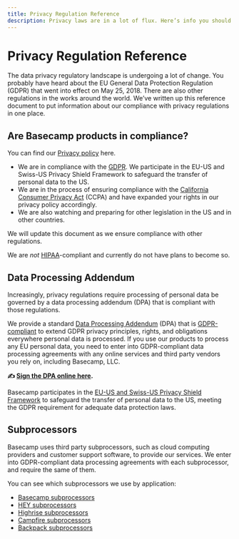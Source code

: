 ```yaml
---
title: Privacy Regulation Reference
description: Privacy laws are in a lot of flux. Here’s info you should know.
---
```


# Privacy Regulation Reference

The data privacy regulatory landscape is undergoing a lot of change. You probably have heard about the EU General Data Protection Regulation (GDPR) that went into effect on May 25, 2018. There are also other regulations in the works around the world. We’ve written up this reference document to put information about our compliance with privacy regulations in one place.

## Are Basecamp products in compliance?

You can find our [Privacy policy](../index.md) here.

- We are in compliance with the [GDPR]((https://gdpr.eu/)). We participate in the EU-US and Swiss-US Privacy Shield Framework to safeguard the transfer of personal data to the US.
- We are in the process of ensuring compliance with the [California Consumer Privacy Act](https://www.oag.ca.gov/privacy/ccpa) (CCPA) and have expanded your rights in our privacy policy accordingly.
- We are also watching and preparing for other legislation in the US and in other countries.

We will update this document as we ensure compliance with other regulations.

We are *not* [HIPAA](https://www.hhs.gov/hipaa/for-professionals/security/laws-regulations/index.html)-compliant and currently do not have plans to become so.

## Data Processing Addendum

Increasingly, privacy regulations require processing of personal data be governed by a data processing addendum (DPA) that is compliant with those regulations.

We provide a standard [Data Processing Addendum](https://app.hellosign.com/s/c0908a3d) (DPA) that is [GDPR-compliant](https://gdpr-info.eu/art-28-gdpr/) to extend GDPR privacy principles, rights, and obligations everywhere personal data is processed. If you use our products to process any EU personal data, you need to enter into GDPR-compliant data processing agreements with any online services and third party vendors you rely on, including Basecamp, LLC.

**✍️ [Sign the DPA online here](https://app.hellosign.com/s/c0908a3d).**

Basecamp participates in the [EU-US and Swiss-US Privacy Shield Framework](https://www.privacyshield.gov/participant?id=a2zt0000000TP1OAAW&status=Active) to safeguard the transfer of personal data to the US, meeting the GDPR requirement for adequate data protection laws.

## Subprocessors

Basecamp uses third party subprocessors, such as cloud computing providers and customer support software, to provide our services. We enter into GDPR-compliant data processing agreements with each subprocessor, and require the same of them.

You can see which subprocessors we use by application:

* [Basecamp subprocessors](../subprocessors/basecamp/index.md)
* [HEY subprocessors](../subprocessors/hey/index.md)
* [Highrise subprocessors](../subprocessors/highrise/index.md)
* [Campfire subprocessors](../subprocessors/campfire/index.md)
* [Backpack subprocessors](../subprocessors/backpack/index.md)
